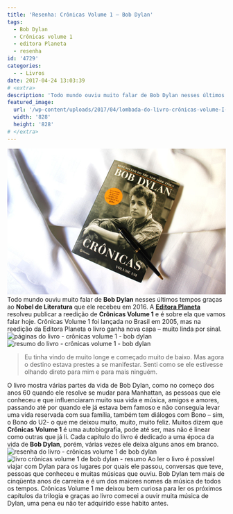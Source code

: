 ```yaml
---
title: 'Resenha: Crônicas Volume 1 – Bob Dylan'
tags:
  - Bob Dylan
  - Crônicas volume 1
  - editora Planeta
  - resenha
id: '4729'
categories:
  - - Livros
date: 2017-04-24 13:03:39
# <extra>
description: 'Todo mundo ouviu muito falar de Bob Dylan nesses últimos tempos graças ao Nobel de Literatura que ele recebeu em 2016. A Editora Planeta resolveu publicar a reedição de Crônicas Volume 1 e é sobre ela que vamos falar hoje. Crônicas Volume 1 foi lançada no Brasil em 2005, mas na reedição da Editora Planeta o livro ganha nova capa – muito linda por sinal. Eu tinha vindo de muito longe e começado muito de baixo. Mas agora o destino estava prestes a se manifestar. Senti como se ele estivesse olhando direto para mim e para mais ninguém. O livro mostra várias partes da vida de Bob Dylan, como no começo dos anos 60 quando ele resolve se mudar para Manhattan, as pessoas que ele conheceu e que influenciaram muito sua vida e música, amigos e amores, passando até por &hellip;'
featured_image: 
  url: '/wp-content/uploads/2017/04/lombada-do-livro-crônicas-volume-I-bob-dylan.jpg'
  width: '828'
  height: '828'
# </extra>
---
```


![Resenha Crônicas Volume 1 – Bob Dylan ](/wp-content/uploads/2017/04/capa-Crônicas-Volume-1-–-Bob-Dylan.jpg) Todo mundo ouviu muito falar de **Bob Dylan** nesses últimos tempos graças ao **Nobel de Literatura** que ele recebeu em 2016. A [**Editora Planeta**](http://www.planetadelivros.com.br/) resolveu publicar a reedição de **Crônicas Volume 1** e é sobre ela que vamos falar hoje. Crônicas Volume 1 foi lançada no Brasil em 2005, mas na reedição da Editora Planeta o livro ganha nova capa – muito linda por sinal. ![páginas do livro - crônicas volume 1 - bob dylan](/wp-content/uploads/2017/04/resenha-crônicas-volume-1-bob-dylan.jpg) ![resumo do livro - crônicas volume 1 - bob dylan](/wp-content/uploads/2017/04/lombada-do-livro-crônicas-volume-I-bob-dylan-1.jpg)

> Eu tinha vindo de muito longe e começado muito de baixo. Mas agora o destino estava prestes a se manifestar. Senti como se ele estivesse olhando direto para mim e para mais ninguém.

O livro mostra várias partes da vida de Bob Dylan, como no começo dos anos 60 quando ele resolve se mudar para Manhattan, as pessoas que ele conheceu e que influenciaram muito sua vida e música, amigos e amores, passando até por quando ele já estava bem famoso e não conseguia levar uma vida reservada com sua família, também tem diálogos com Bono – sim, o Bono do U2- o que me deixou muito, muito, muito feliz. Muitos dizem que **Crônicas Volume 1** é uma autobiografia, pode até ser, mas não é linear como outras que já li. Cada capítulo do livro é dedicado a uma época da vida de **Bob Dylan**, porém, várias vezes ele deixa alguns anos em branco. ![resenha do livro - crônicas volume 1 de bob dylan](/wp-content/uploads/2017/04/contra-capa-do-livro-crônicas-volume-1-de-Bob-Dylan.jpg) ![livro crônicas volume 1 de bob dylan - resumo](/wp-content/uploads/2017/04/resenha-do-livro-crônicas-volume-1-Bob-Dylan.jpg) Ao ler o livro é possível viajar com Dylan para os lugares por quais ele passou, conversas que teve, pessoas que conheceu e muitas músicas que ouviu. Bob Dylan tem mais de cinqüenta anos de carreira e é um dos maiores nomes da música de todos os tempos. Crônicas Volume 1 me deixou bem curiosa para ler os próximos capítulos da trilogia e graças ao livro comecei a ouvir muita música de Dylan, uma pena eu não ter adquirido esse habito antes.
